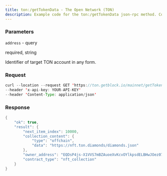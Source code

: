 ```yaml
---
title: ton:/getTokenData - The Open Network (TON)
description: Example code for the ton:/getTokenData json-rpc method. Сomplete guide on how to use ton:/getTokenData json-rpc in GetBlock.io Web3 documentation.
---
```


### Parameters


`address` - query

required, string

Identifier of target TON account in any form.

### Request

``` java
curl --location --request GET 'https://ton.getblock.io/mainnet/getTokenData?address=EQAG2BH0JlmFkbMrLEnyn2bIITaOSssd4WdisE4BdFMkZbir' 
--header 'x-api-key: YOUR-API-KEY' 
--header 'Content-Type: application/json'
```

###  Response

``` java
{
    "ok": true,
    "result": {
        "next_item_index": 10000,
        "collection_content": {
            "type": "offchain",
            "data": "https://nft.ton.diamonds/diamonds.json"
        },
        "owner_address": "EQDsP4js-X1VVS7mBZAuoeXvKcvOYlkpsdELBHwJOez07ZTW",
        "contract_type": "nft_collection"
    }
}
```


